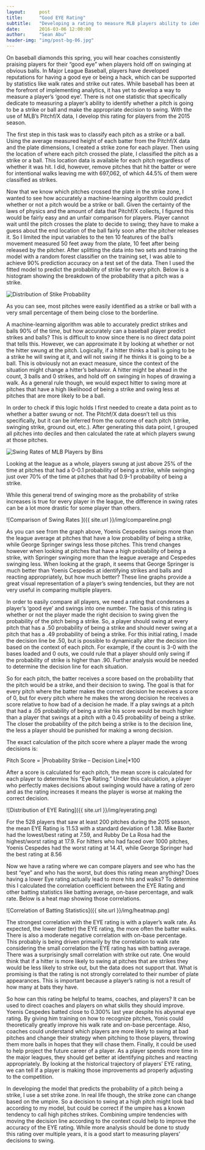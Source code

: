 ```yaml
---
layout:     post
title:      "Good EYE Rating"
subtitle:   "Developing a rating to measure MLB players ability to identify strikes."
date:       2016-03-06 12:00:00
author:     "Sean Abu"
header-img: "img/post-bg-06.jpg"
---
```


On baseball diamonds this spring, you will hear coaches consistently praising players for their “good eye” when players hold off on swinging at obvious balls. In Major League Baseball, players have developed reputations for having a good eye or being a hack, which can be supported by statistics like walk rates and strike out rates. While baseball has been at the forefront of implementing analytics, it has yet to develop a way to measure a player’s ‘good eye’.  There is not one statistic that specifically dedicate to measuring a player’s ability to identify whether a pitch is going to be a strike or ball and make the appropriate decision to swing. With the use of MLB’s Pitchf/X data, I develop this rating for players from the 2015 season.

The first step in this task was to classify each pitch as a strike or a ball. Using the average measured height of each batter from the Pitchf/X data and the plate dimensions, I created a strike zone for each player. Then using the location of where each pitch crossed the plate, I classified the pitch as a strike or a ball. This location data is available for each pitch regardless of whether it was hit.  I did, however, remove pitches that hit the batter or were for intentional walks leaving me with 697,062, of which 44.5% of them were classified as strikes.


Now that we know which pitches crossed the plate in the strike zone, I wanted to see how accurately a machine-learning algorithm could predict whether or not a pitch would be a strike or ball. Given the certainty of the laws of physics and the amount of data that Pitchf/X collects, I figured this would be fairly easy and an unfair comparison for players. Player cannot wait until the pitch crosses the plate to decide to swing; they have to make a guess about the end location of the ball fairly soon after the pitcher releases it. So I limited the input variables to the ten 10 features of the ball’s movement measured 50 feet away from the plate, 10 feet after being released by the pitcher.
After splitting the data into two sets and training the model with a random forest classifier on the training set, I was able to achieve 90% prediction accuracy on a test set of the data. Then I used the fitted model to predict the probability of strike for every pitch. Below is a histogram showing the breakdown of the probability that a pitch was a strike.

![Distribution of Stike Probability](www.seanabu.com/img/hist.png)
 
As you can see, most pitches were easily identified as a strike or ball with a very small percentage of them being close to the borderline. 

A machine-learning algorithm was able to accurately predict strikes and balls 90% of the time, but how accurately can a baseball player predict strikes and balls?  This is difficult to know since there is no direct data point that tells this.  However, we can approximate it by looking at whether or not the hitter swung at the pitch. Logically, if a hitter thinks a ball is going to be a strike he will swing at it, and will not swing if he thinks it is going to be a ball. This is obviously not an exact measure, since the context of the situation might change a hitter’s behavior.  A hitter might be ahead in the count, 3 balls and 0 strikes, and hold off on swinging in hopes of drawing a walk.  As a general rule though, we would expect hitter to swing more at pitches that have a high likelihood of being a strike and swing less at pitches that are more likely to be a ball. 

In order to check if this logic holds I first needed to create a data point as to whether a batter swung or not. The Pitchf/X data doesn’t tell us this specifically, but it can be inferred from the outcome of each pitch (strike, swinging strike, ground out, etc.).  After generating this data point, I grouped all pitches into deciles and then calculated the rate at which players swung at those pitches.

![Swing Rates of MLB Players by Bins](www.seanabu.com/img/swing_all.png)	

 
Looking at the league as a whole, players swung at just above 25% of the time at pitches that had a 0-0.1 probability of being a strike, while swinging just over 70% of the time at pitches that had 0.9-1 probability of being a strike. 

While this general trend of swinging more as the probability of strike increases is true for every player in the league, the difference in swing rates can be a lot more drastic for some player than others.  

![Comparison of Swing Rates ]({{ site.url }}/img/compareline.png)	

As you can see from the graph above, Yoenis Cespedes swings more than the league average at pitches that have a low probability of being a strike, while George Springer swings less those pitches.   This trend changes however when looking at pitches that have a high probability of being a strike, with Springer swinging more than the league average and Cespedes swinging less.  When looking at the graph, it seems that George Springer is much better than Yoenis Cespedes at identifying strikes and balls and reacting appropriately, but how much better? These line graphs provide a great visual representation of a player’s swing tendencies, but they are not very useful in comparing multiple players. 

In order to easily compare all players, we need a rating that condenses a player’s ‘good eye’ and swings into one number. The basis of this rating is whether or not the player made the right decision to swing given the probability of the pitch being a strike. So, a player should swing at every pitch that has a .50 probability of being a strike and should never swing at a pitch that has a .49 probability of being a strike. For this initial rating, I made the decision line be .50, but is possible to dynamically alter the decision line based on the context of each pitch.  For example, if the count is 3-0 with the bases loaded and 0 outs, we could rule that a player should only swing if the probability of strike is higher than .90. Further analysis would be needed to determine the decision line for each situation.  

So for each pitch, the batter receives a score based on the probability that the pitch would be a strike, and their decision to swing. The goal is that for every pitch where the batter makes the correct decision he receives a score of 0, but for every pitch where he makes the wrong decision he receives a score relative to how bad of a decision he made. If a play swings at a pitch that had a .05 probability of being a strike his score would be much higher than a player that swings at a pitch with a 0.45 probability of being a strike.  The closer the probability of the pitch being a strike is to the decision line, the less a player should be punished for making a wrong decision.  

The exact calculation of the pitch score where a player made the wrong decisions is:

Pitch Score = |Probability Strike – Decision Line|*100

After a score is calculated for each pitch, the mean score is calculated for each player to determine his “Eye Rating.” Under this calculation, a player who perfectly makes decisions about swinging would have a rating of zero and as the rating increases it means the player is worse at making the correct decision. 
 
![Distribution of EYE Rating]({{ site.url }}/img/eyerating.png)	

For the 528 players that saw at least 200 pitches during the 2015 season, the mean EYE Rating is 11.53 with a standard deviation of 1.38. Mike Baxter had the lowest/best rating at 7.59, and Rubby De La Rosa had the highest/worst rating at 17.9.  For hitters who had faced over 1000 pitches, Yoenis Cespedes had the worst rating at 14.41, while George Springer had the best rating at 8.56

Now we have a rating where we can compare players and see who has the best “eye” and who has the worst, but does this rating mean anything? Does having a lower Eye rating actually lead to more hits and walks?  To determine this I calculated the correlation coefficient between the EYE Rating and other batting statistics like batting average, on-base percentage, and walk rate.  Below is a heat map showing those correlations.

![Correlation of Batting Statistics]({{ site.url }}/img/heatmap.png)	

The strongest correlation with the EYE rating is with a player’s walk rate. As expected, the lower (better) the EYE rating, the more often the batter walks.  There is also a moderate negative correlation with on-base percentage.  This probably is being driven primarily by the correlation to walk rate considering the small correlation the EYE rating has with batting average.  There was a surprisingly small correlation with strike out rate.  One would think that if a hitter is more likely to swing at pitches that are strikes they would be less likely to strike out, but the data does not support that. What is promising is that the rating is not strongly correlated to their number of plate appearances.  This is important because a player’s rating is not a result of how many at bats they have.  

So how can this rating be helpful to teams, coaches, and players? It can be used to direct coaches and players on what skills they should improve.  Yoenis Cespedes batted close to 0.300% last year despite his abysmal eye rating. By giving him training on how to recognize pitches, Yonis could theoretically greatly improve his walk rate and on-base percentage.  Also, coaches could understand which players are more likely to swing at bad pitches and change their strategy when pitching to those players, throwing them more balls in hopes that they will chase them. Finally, it could be used to help project the future career of a player. As a player spends more time in the major leagues, they should get better at identifying pitches and reacting appropriately. By looking at the historical trajectory of players’ EYE rating, we can tell if a player is making those improvements ad properly adjusting to the competition.    

In developing the model that predicts the probability of a pitch being a strike, I use a set strike zone.  In real life though, the strike zone can change based on the umpire. So a decision to swing at a high pitch might look bad according to my model, but could be correct if the umpire has a known tendency to call high pitches strikes. Combining umpire tendencies with moving the decision line according to the context could help to improve the accuracy of the EYE rating. While more analysis should be done to study this rating over multiple years, it is a good start to measuring players’ decisions to swing.  
